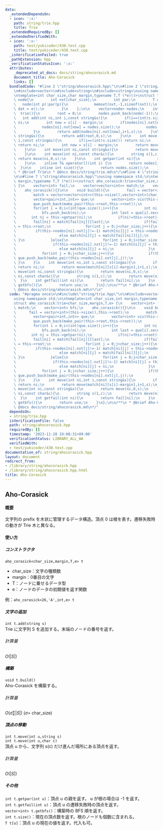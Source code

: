 ```yaml
---
data:
  _extendedDependsOn:
  - icon: ':x:'
    path: string/trie.hpp
    title: Trie
  _extendedRequiredBy: []
  _extendedVerifiedWith:
  - icon: ':x:'
    path: test/yukicoder/430.test.cpp
    title: test/yukicoder/430.test.cpp
  _isVerificationFailed: true
  _pathExtension: hpp
  _verificationStatusIcon: ':x:'
  attributes:
    _deprecated_at_docs: docs/string/ahocorasick.md
    document_title: Aho-Corasick
    links: []
  bundledCode: "#line 2 \"string/ahocorasick.hpp\"\n\n#line 2 \"string/trie.hpp\"\n\
    \n#include<vector>\n#include<string>\n#include<cstring>\nusing namespace std;\n\
    \ntemplate<int char_size,char margin,typename T,T (*e)()>\nstruct trie{\n    struct\
    \ node{\n        int nxt[char_size];\n        int par;\n        T dat;\n     \
    \   node(int p):par(p){\n            memset(nxt,-1,sizeof(nxt));\n           \
    \ dat = e();\n        }\n    };\n\n    vector<node> nodes;\n    int root;\n  \
    \  trie(){\n        root = 0;\n        nodes.push_back(node(-1));\n    }\n\n \
    \   int add(int ni,int i,const string&s){\n        if(i==(int)s.size()) return\
    \ ni;\n        int now = s[i] - margin;\n        if(nodes[ni].nxt[now]==-1){\n\
    \            nodes[ni].nxt[now] = nodes.size();\n            nodes.push_back(node(ni));\n\
    \        }\n        return add(nodes[ni].nxt[now],i+1,s);\n    }\n\n    int add(const\
    \ string&s){\n        return add(root,0,s);\n    }\n\n    int move(int ni,int\
    \ i,const string&s){\n        if(i==(int)s.size()) return ni;\n        if(ni==-1)\
    \ return ni;\n        int now = s[i] - margin;\n        return move(nodes[ni].nxt[now],i+1,s);\n\
    \    }\n\n    int move(int ni,const string&s){\n        return move(ni,0,s);\n\
    \    }\n\n    int move(int ni,const char&c){\n        string s(1,c);\n       \
    \ return move(ni,0,s);\n    }\n\n    int getpar(int ni){\n        return nodes[ni].par;\n\
    \    }\n\n    inline T& operator[](int i) {\n        return nodes[i].dat;\n  \
    \  }\n\n    inline int size(){\n        return nodes.size();\n    }\n};\n\n/**\n\
    \ * @brief Trie\n * @docs docs/string/trie.md\n*/\n#line 4 \"string/ahocorasick.hpp\"\
    \n\n#line 7 \"string/ahocorasick.hpp\"\nusing namespace std;\n\ntemplate<int char_size,int\
    \ margin,typename T,T (*e)()>\nstruct aho_corasick:trie<char_size,margin,T,e>\
    \ {\n    vector<int> fail;\n    vector<vector<int>> match;\n    vector<int> bfs;\n\
    \    aho_corasick(){}\n\n    void build(){\n        fail = vector<int>(this->size(),this->root);\n\
    \        match = vector<vector<int>>(this->size(),vector<int>(char_size,-1));\n\
    \        vector<pair<int,int>> que;\n        vector<int> vis(this->size(),0);\n\
    \        que.push_back(make_pair(this->root,this->root));\n        vis[0] = 1;\n\
    \        for(int i = 0;i<(int)que.size();i++){\n            int ni = que[i].first;\n\
    \            bfs.push_back(ni);\n            int last = que[i].second;\n     \
    \       int nj = this->getpar(ni);\n            if(ni!=this->root){\n        \
    \        fail[ni] = match[fail[nj]][last];\n                if(fail[ni]==ni) fail[ni]\
    \ = this->root;\n                for(int j = 0;j<char_size;j++){\n           \
    \         if(this->nodes[ni].nxt[j]!=-1) match[ni][j] = this->nodes[ni].nxt[j];\n\
    \                    else match[ni][j] = match[fail[ni]][j];\n               \
    \ }\n            }else{\n                for(int j = 0;j<char_size;j++){\n   \
    \                 if(this->nodes[ni].nxt[j]!=-1) match[ni][j] = this->nodes[ni].nxt[j];\n\
    \                    else match[ni][j] = ni;\n                }\n            }\n\
    \            for(int j = 0;j<char_size;j++){\n                if(this->nodes[ni].nxt[j]!=-1)\
    \ que.push_back(make_pair(this->nodes[ni].nxt[j],j));\n            }\n       \
    \ }\n    }\n    int move(int ni,int i,const string&s){\n        if(i==(int)s.size())\
    \ return ni;\n        return move(match[ni][s[i]-margin],i+1,s);\n    }\n    int\
    \ move(int ni,const string&s){\n        return move(ni,0,s);\n    }\n    int move(int\
    \ ni,const char&c){\n        string s(1,c);\n        return move(ni,0,s);\n  \
    \  }\n    int getfail(int ni){\n        return fail[ni];\n    }\n    vector<int>\
    \ getbfs(){\n        return use;\n    }\n};\n\n/**\n * @brief Aho-Corasick\n *\
    \ @docs docs/string/ahocorasick.md\n*/\n"
  code: "#pragma once\n\n#include\"string/trie.hpp\"\n\n#include<vector>\n#include<cstring>\n\
    using namespace std;\n\ntemplate<int char_size,int margin,typename T,T (*e)()>\n\
    struct aho_corasick:trie<char_size,margin,T,e> {\n    vector<int> fail;\n    vector<vector<int>>\
    \ match;\n    vector<int> bfs;\n    aho_corasick(){}\n\n    void build(){\n  \
    \      fail = vector<int>(this->size(),this->root);\n        match = vector<vector<int>>(this->size(),vector<int>(char_size,-1));\n\
    \        vector<pair<int,int>> que;\n        vector<int> vis(this->size(),0);\n\
    \        que.push_back(make_pair(this->root,this->root));\n        vis[0] = 1;\n\
    \        for(int i = 0;i<(int)que.size();i++){\n            int ni = que[i].first;\n\
    \            bfs.push_back(ni);\n            int last = que[i].second;\n     \
    \       int nj = this->getpar(ni);\n            if(ni!=this->root){\n        \
    \        fail[ni] = match[fail[nj]][last];\n                if(fail[ni]==ni) fail[ni]\
    \ = this->root;\n                for(int j = 0;j<char_size;j++){\n           \
    \         if(this->nodes[ni].nxt[j]!=-1) match[ni][j] = this->nodes[ni].nxt[j];\n\
    \                    else match[ni][j] = match[fail[ni]][j];\n               \
    \ }\n            }else{\n                for(int j = 0;j<char_size;j++){\n   \
    \                 if(this->nodes[ni].nxt[j]!=-1) match[ni][j] = this->nodes[ni].nxt[j];\n\
    \                    else match[ni][j] = ni;\n                }\n            }\n\
    \            for(int j = 0;j<char_size;j++){\n                if(this->nodes[ni].nxt[j]!=-1)\
    \ que.push_back(make_pair(this->nodes[ni].nxt[j],j));\n            }\n       \
    \ }\n    }\n    int move(int ni,int i,const string&s){\n        if(i==(int)s.size())\
    \ return ni;\n        return move(match[ni][s[i]-margin],i+1,s);\n    }\n    int\
    \ move(int ni,const string&s){\n        return move(ni,0,s);\n    }\n    int move(int\
    \ ni,const char&c){\n        string s(1,c);\n        return move(ni,0,s);\n  \
    \  }\n    int getfail(int ni){\n        return fail[ni];\n    }\n    vector<int>\
    \ getbfs(){\n        return use;\n    }\n};\n\n/**\n * @brief Aho-Corasick\n *\
    \ @docs docs/string/ahocorasick.md\n*/"
  dependsOn:
  - string/trie.hpp
  isVerificationFile: false
  path: string/ahocorasick.hpp
  requiredBy: []
  timestamp: '2023-11-28 19:08:31+09:00'
  verificationStatus: LIBRARY_ALL_WA
  verifiedWith:
  - test/yukicoder/430.test.cpp
documentation_of: string/ahocorasick.hpp
layout: document
redirect_from:
- /library/string/ahocorasick.hpp
- /library/string/ahocorasick.hpp.html
title: Aho-Corasick
---
```

## Aho-Corasick

#### 概要

文字列の prefix を木状に管理するデータ構造。頂点 0 は根を表す。遷移失敗時の動きが Trie 木と異なる。

#### 使い方
##### コンストラクタ
`aho_corasick<char_size,margin,T,e> t`<br>
- char_size：文字の種類数
- margin：0番目の文字
- T：ノードに乗せるデータ型
- e：ノードのデータの初期値を返す関数

例：`aho_corasick<26,'A',int,e> t`

##### 文字の追加
`int t.add(string s)`<br>
Trie に文字列 S を追加する。末端のノードの番号を返す。
###### 計算量
$O(|S|)$

##### 構築
`void t.build()`<br>
Aho-Corasick を構築する。
###### 計算量
$O(\sigma \sum |S|)$ ($\sigma =$ char_size)

##### 頂点の移動
`int t.move(int u,string s)`<br>
`int t.move(int u,char c)`<br>
頂点 u から、文字列 s\(c\) だけ進んだ場所にある頂点を返す。
###### 計算量
$O(|S|)$

##### その他
`int t.getpar(int u)`：頂点 u の親を返す。 u が根の場合は -1 を返す。<br>
`int t.getfail(int u)`：頂点 u の遷移失敗時の頂点を返す。<br>
`vector<int> t.getbfs()`：構築時の BFS 順を返す。<br>
`int t.size()`：現在の頂点数を返す。根のノードも個数に含まれる。<br>
`T t[u]`：頂点 u の現在の値を返す。代入も可。
